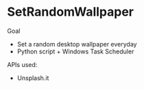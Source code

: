 # SetRandomWallpaper

Goal

- Set a random desktop wallpaper everyday
- Python script + Windows Task Scheduler



APIs used:

- Unsplash.it